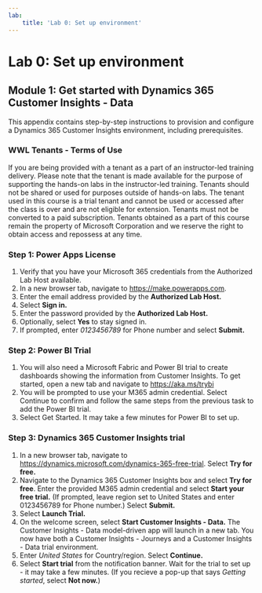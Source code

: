 ```yaml
---
lab:
    title: 'Lab 0: Set up environment'
---
```


# Lab 0: Set up environment

## Module 1: Get started with Dynamics 365 Customer Insights - Data

This appendix contains step-by-step instructions to provision and configure a Dynamics 365 Customer Insights environment, including prerequisites.

### WWL Tenants - Terms of Use
If you are being provided with a tenant as a part of an instructor-led training delivery. Please note that the tenant is made available for the purpose of supporting the hands-on labs in the instructor-led training. Tenants should not be shared or used for purposes outside of hands-on labs. The tenant used in this course is a trial tenant and cannot be used or accessed after the class is over and are not eligible for extension. Tenants must not be converted to a paid subscription. Tenants obtained as a part of this course remain the property of Microsoft Corporation and we reserve the right to obtain access and repossess at any time.

### Step 1: Power Apps License
1. Verify that you have your Microsoft 365 credentials from the Authorized Lab Host available.
2. In a new browser tab, navigate to https://make.powerapps.com.
3. Enter the email address provided by the **Authorized Lab Host.**
4. Select **Sign in.**
5. Enter the password provided by the **Authorized Lab Host.**
6. Optionally, select **Yes** to stay signed in.
7. If prompted, enter *0123456789* for Phone number and select **Submit.**

### Step 2: Power BI Trial
1. You will also need a Microsoft Fabric and Power BI trial to create dashboards showing the information from Customer Insights. To get started, open a new tab and navigate to https://aka.ms/trybi
2. You will be prompted to use your M365 admin credential. Select Continue to confirm and follow the same steps from the previous task to add the Power BI trial.
3. Select Get Started. It may take a few minutes for Power BI to set up.

### Step 3: Dynamics 365 Customer Insights trial
1. In a new browser tab, navigate to https://dynamics.microsoft.com/dynamics-365-free-trial. Select **Try for free.**
2. Navigate to the Dynamics 365 Customer Insights box and select **Try for free**. Enter the provided M365 admin credential and select **Start your free trial.** (If prompted, leave region set to United States and enter 0123456789 for Phone number.) Select **Submit.**
3. Select **Launch Trial.**
4. On the welcome screen, select **Start Customer Insights - Data.** The Customer Insights - Data model-driven app will launch in a new tab. You now have both a Customer Insights - Journeys and a Customer Insights - Data trial environment.
5. Enter *United States* for Country/region. Select **Continue.**
6. Select **Start trial** from the notification banner. Wait for the trial to set up - it may take a few minutes. (If you recieve a pop-up that says *Getting started*, select **Not now.**)
